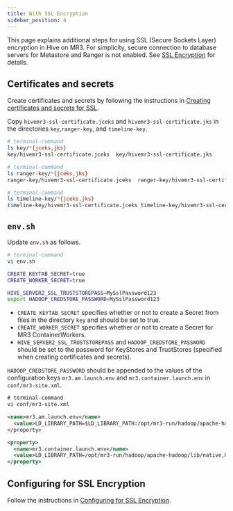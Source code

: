 ```yaml
---
title: With SSL Encryption
sidebar_position: 4
---
```


This page explains additional steps for 
using SSL (Secure Sockets Layer) encryption in Hive on MR3.
For simplicity,
secure connection to database servers for Metastore and Ranger is not enabled.
See [SSL Encryption](../../../guides/ssl/) for details.

## Certificates and secrets

Create certificates and secrets by following the instructions in
[Creating certificates and secrets for SSL](../common/create-ssl).

Copy `hivemr3-ssl-certificate.jceks` and `hivemr3-ssl-certificate.jks`
in the directories `key`,`ranger-key`, and `timeline-key`.

```sh
# terminal-command
ls key/*{jceks,jks}
key/hivemr3-ssl-certificate.jceks  key/hivemr3-ssl-certificate.jks

# terminal-command
ls ranger-key/*{jceks,jks}
ranger-key/hivemr3-ssl-certificate.jceks  ranger-key/hivemr3-ssl-certificate.jks

# terminal-command
ls timeline-key/*{jceks,jks}
timeline-key/hivemr3-ssl-certificate.jceks timeline-key/hivemr3-ssl-certificate.jks
```

## `env.sh`

Update `env.sh` as follows.

```sh
# terminal-command
vi env.sh

CREATE_KEYTAB_SECRET=true
CREATE_WORKER_SECRET=true

HIVE_SERVER2_SSL_TRUSTSTOREPASS=MySslPassword123
export HADOOP_CREDSTORE_PASSWORD=MySslPassword123
``` 

* `CREATE_KEYTAB_SECRET` specifies whether or not to create a Secret from files in the directory `key`
and should be set to true.
* `CREATE_WORKER_SECRET` specifies whether or not to create a Secret for MR3 ContainerWorkers.
* `HIVE_SERVER2_SSL_TRUSTSTOREPASS` and `HADOOP_CREDSTORE_PASSWORD` should be set to the password for KeyStores and TrustStores (specified when creating certificates and secrets).

`HADOOP_CREDSTORE_PASSWORD` should be appended to the values of the configuration keys `mr3.am.launch.env` and `mr3.container.launch.env`
in `conf/mr3-site.xml`.

```xml
# terminal-command
vi conf/mr3-site.xml

<name>mr3.am.launch.env</name>
  <value>LD_LIBRARY_PATH=$LD_LIBRARY_PATH:/opt/mr3-run/hadoop/apache-hadoop/lib/native,HADOOP_CREDSTORE_PASSWORD,AWS_ACCESS_KEY_ID,AWS_SECRET_ACCESS_KEY,AWS_REGION</value>
</property>

<property>
  <name>mr3.container.launch.env</name>
  <value>LD_LIBRARY_PATH=/opt/mr3-run/hadoop/apache-hadoop/lib/native,HADOOP_CREDSTORE_PASSWORD,AWS_ACCESS_KEY_ID,AWS_SECRET_ACCESS_KEY,AWS_REGION</value>
</property>
```

## Configuring for SSL Encryption

Follow the instructions in [Configuring for SSL Encryption](../common/configure-ssl).

